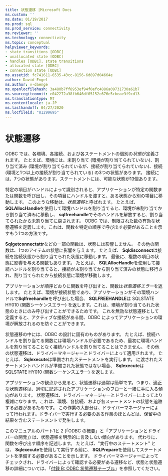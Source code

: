 ```yaml
---
title: 状態遷移 |Microsoft Docs
ms.custom: ''
ms.date: 01/19/2017
ms.prod: sql
ms.prod_service: connectivity
ms.reviewer: ''
ms.technology: connectivity
ms.topic: conceptual
helpviewer_keywords:
- state transitions [ODBC]
- unallocated state [ODBC]
- handles [ODBC], state transitions
- allocated state [ODBC]
- connection state [ODBC]
ms.assetid: fc741611-6535-43cc-8156-6d897d04664e
author: David-Engel
ms.author: v-daenge
ms.openlocfilehash: 3a480b7ff8953ef94f0efc4886a09731730a61b7
ms.sourcegitcommit: e042272a38fb646df05152c676e5cbeae3f9cd13
ms.translationtype: MT
ms.contentlocale: ja-JP
ms.lasthandoff: 04/27/2020
ms.locfileid: "81299695"
---
```

# <a name="state-transitions"></a>状態遷移
ODBC では、各環境、各接続、および各ステートメントの個別の*状態*が定義されます。 たとえば、環境には、未割り当て (環境が割り当てられていない)、割り当て済み (環境が割り当てられているが、接続が割り当てられていない)、接続 (環境と1つ以上の接続が割り当てられている) の3つの状態があります。 接続には、7つの状態があります。ステートメントには、可能な状態が13個あります。  
  
 特定の項目がハンドルによって識別されると、アプリケーションが特定の関数または関数を呼び出し、その項目にハンドルを渡すと、ある状態から別の項目に移動します。 このような移動は、*状態遷移*と呼ばれます。 たとえば、 **SQLAllocHandle**を使用して環境ハンドルを割り当てると、環境が未割り当てから割り当て済みに移動し、 **sqlfreehandle**でそのハンドルを解放すると、割り当てられたから未割り当てに戻されます。 ODBC では、制限された数の有効な状態遷移を定義します。これは、関数を特定の順序で呼び出す必要があることを示すもう1つの方法です。  
  
 **Sqlgetconnectattr**などの一部の関数は、状態には影響しません。 その他の関数は、1つのアイテムの状態に影響を与えます。 たとえば、 **Sqldisconnect**は接続を接続状態から割り当てられた状態に移動します。 最後に、複数の項目の状態に影響を与える関数もあります。 たとえば、 **SQLAllocHandle**を使用して接続ハンドルを割り当てると、接続が未割り当てから割り当て済みの状態に移行され、割り当てられたから接続状態に環境が移動します。  
  
 アプリケーションが順序どおりに関数を呼び出すと、関数は*状態遷移エラー*を返します。 たとえば、環境が接続状態であり、アプリケーションがその環境ハンドルで**Sqlfreehandle**を呼び出した場合、 **SQLFREEHANDLE**は SQLSTATE HY010 (関数シーケンスエラー) を返します。これは、環境が割り当てられた状態のときにのみ呼び出すことができるためです。 これを無効な状態遷移として定義すると、アクティブな接続がある間、ODBC によってアプリケーションの環境が解放されるのを防ぐことができます。  
  
 状態遷移の中には、ODBC の設計に固有のものがあります。 たとえば、接続ハンドルを割り当てる関数には環境ハンドルが必要であるため、最初に環境ハンドルを割り当てることなく接続ハンドルを割り当てることはできません。 その他の状態遷移は、ドライバーマネージャーとドライバーによって適用されます。 たとえば、 **Sqlexecute**は準備されたステートメントを実行します。 に渡されたステートメントハンドルが準備された状態ではない場合、 **Sqlexecute**は SQLSTATE HY010 (関数シーケンスエラー) を返します。  
  
 アプリケーションの観点から見ると、状態遷移は通常は簡単です。つまり、適正な状態遷移は、適切に記述されたアプリケーションのフローと一緒に手に入る傾向があります。 状態遷移は、ドライバーマネージャーとドライバーによってより複雑になります。これは、環境、各接続、および各ステートメントの状態を追跡する必要があるためです。 この作業の大部分は、ドライバーマネージャーによって行われます。ドライバーで実行する必要のある作業のほとんどは、保留中の結果を含むステートメントで発生します。  
  
 このマニュアルのパート1と 2 (「ODBC の概要」と「アプリケーションとドライバーの開発」) は、状態遷移を明示的に言及しない傾向があります。 代わりに、関数を呼び出す順序を記述します。 たとえば、"実行中のステートメント" とは、 **Sqlexecute**を使用して実行する前に、 **SQLPrepare**を使用してステートメントを準備する必要があることを示します。 ドライバーマネージャーによってチェックされ、ドライバーによって確認する必要がある遷移など、状態と状態遷移の詳細については、「[付録 B: ODBC 状態遷移テーブル](../../../odbc/reference/appendixes/appendix-b-odbc-state-transition-tables.md)」を参照してください。
